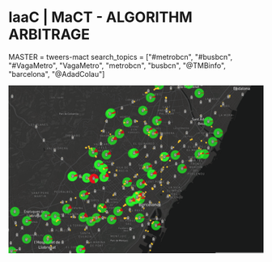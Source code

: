 IaaC | MaCT - ALGORITHM ARBITRAGE
===========================
MASTER =  tweers-mact
search_topics = ["#metrobcn", "#busbcn", "#VagaMetro", "VagaMetro", "metrobcn", "busbcn", "@TMBinfo", "barcelona", "@AdadColau"]


![Screenshot](screenshot.png)
